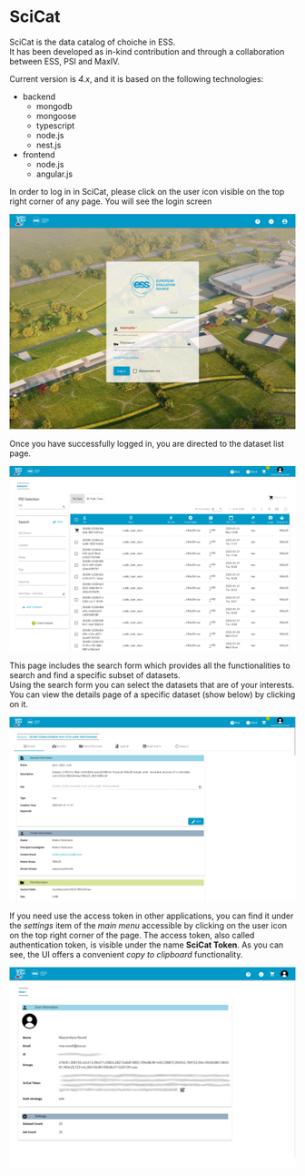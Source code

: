 # SciCat

SciCat is the data catalog of choiche in ESS.  
It has been developed as in-kind contribution and through a collaboration between ESS, PSI and MaxIV.  

Current version is _4.x_, and it is based on the following technologies:
- backend
  - mongodb
  - mongoose
  - typescript
  - node.js
  - nest.js
- frontend
  - node.js
  - angular.js

In order to log in in SciCat, please click on the user icon visible on the top right corner of any page. You will see the login screen

![SciCat Datasets List](scicat_login.png)

Once you have successfully logged in, you are directed to the dataset list page.  
  
![SciCat Datasets List](scicat_datasets_list.png)

This page includes the search form which provides all the functionalities to search and find a specific subset of datasets.  
Using the search form you can select the datasets that are of your interests. You can view the details page of a specific dataset (show below) by clicking on it.

![SciCat Dataset List](scicat_dataset_details.png)

If you need use the access token in other applications, you can find it under the _settings_ item of the _main menu_ accessible by clicking on the user icon on the top right corner of the page. 
The access token, also called authentication token, is visible under the name __SciCat Token__. As you can see, the UI offers a convenient _copy to clipboard_ functionality.

![SciCat User Settings](scicat_user_settings.png)
